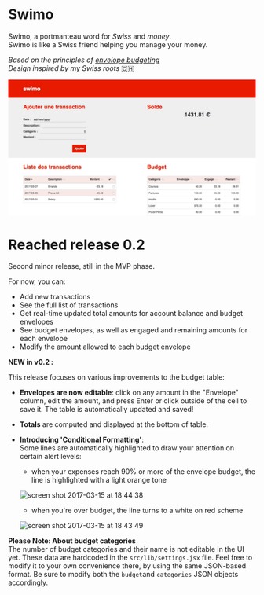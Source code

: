 # Swimo
Swimo, a portmanteau word for *Swiss* and *money*.       
Swimo is like a Swiss friend helping you manage your money.

_Based on the principles of [envelope budgeting](https://www.thebalance.com/what-is-envelope-budgeting-1293682)_   
_Design inspired by my Swiss roots_ 🇨🇭

![screenshot as of 2017-03-13](https://github.com/pwizla/swimo/blob/master/screenshot-2017_03_13.jpg)

# Reached release 0.2

Second minor release, still in the MVP phase.

For now, you can:

* Add new transactions
* See the full list of transactions
* Get real-time updated total amounts for account balance and budget envelopes
* See budget envelopes, as well as engaged and remaining amounts for each envelope
* Modify the amount allowed to each budget envelope

**NEW in v0.2 :**

This release focuses on various improvements to the budget table:

* **Envelopes are now editable**: click on any amount in the "Envelope" column, edit the amount, and press Enter or click outside of the cell to save it. The table is automatically updated and saved!

* **Totals** are computed and displayed at the bottom of table.

* **Introducing 'Conditional Formatting'**:   
Some lines are automatically highlighted to draw your attention on certain alert levels: 

    - when your expenses reach 90% or more of the envelope budget, the line is highlighted with a light orange tone

    ![screen shot 2017-03-15 at 18 44 38](https://cloud.githubusercontent.com/assets/4233866/23962844/b72ad876-09af-11e7-98e9-1dabadcf6e36.jpg)

   - when you're over budget, the line turns to a white on red scheme

    ![screen shot 2017-03-15 at 18 43 49](https://cloud.githubusercontent.com/assets/4233866/23962851/be459d3a-09af-11e7-80d3-d0da9e553ef4.jpg)

**Please Note: About budget categories**   
The number of budget categories and their name is not editable in the UI yet. These data are hardcoded in the `src/lib/settings.jsx` file. Feel free to modify it to your own convenience there, by using the same JSON-based format. Be sure to modify both the `budget`and `categories` JSON objects accordingly.


